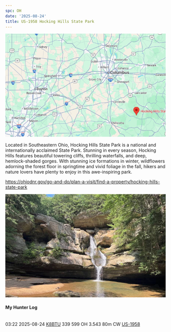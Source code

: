 ```yaml
---
spc: OH
date: '2025-08-24'
title: US-1958 Hocking Hills State Park
---
```


![](/static/US-1958map.png)

Located in Southeastern Ohio, Hocking Hills State Park is a national and internationally acclaimed State Park. Stunning in every season, Hocking Hills features beautiful towering cliffs, thrilling waterfalls, and deep, hemlock-shaded gorges. With stunning ice formations in winter, wildflowers adorning the forest floor in springtime and vivid foliage in the fall, hikers and nature lovers have plenty to enjoy in this awe-inspiring park. 

https://ohiodnr.gov/go-and-do/plan-a-visit/find-a-property/hocking-hills-state-park

![](/static/US-1958.png)

#### My Hunter Log
<BR>03:22	2025-08-24	[K8BTU](https://qrz.com/db/K8BTU)	339	599	OH	3.543	80m	CW	[US-1958](https://pota.app/#/park/US-1958)